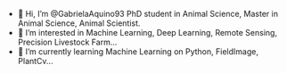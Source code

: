 - 👋 Hi, I’m @GabrielaAquino93 PhD student in Animal Science, Master in Animal Science, Animal Scientist.
- 👀 I’m interested in Machine Learning, Deep Learning, Remote Sensing, Precision Livestock Farm...
- 🌱 I’m currently learning Machine Learning on Python, FieldImage, PlantCv...

<!---
GabrielaAquino93/GabrielaAquino93 is a ✨ special ✨ repository because its `README.md` (this file) appears on your GitHub profile.
You can click the Preview link to take a look at your changes.
--->
